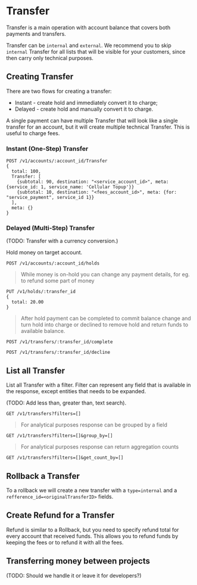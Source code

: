 # Transfer

Transfer is a main operation with account balance that covers both payments and transfers.

Transfer can be ```internal``` and ```external```. We recommend you to skip ```internal``` Transfer for all lists that will be visible for your customers, since then carry only technical purposes.

## Creating Transfer

There are two flows for creating a transfer:
- Instant - create hold and immediately convert it to charge;
- Delayed - create hold and manually convert it to charge.

A single payment can have multiple Transfer that will look like a single transfer for an account, but it will create multiple technical Transfer. This is useful to charge fees.

### Instant (One-Step) Transfer

```
POST /v1/accounts/:account_id/Transfer
{
  total: 100,
  Transfer: [
    {subtotal: 90, destination: "<service_account_id>", meta: {service_id: 1, service_name: 'Cellular Topup'}}
    {subtotal: 10, destination: "<fees_account_id>", meta: {for: "service_payment", service_id 1}}
  ],
  meta: {}
}
```

### Delayed (Multi-Step) Transfer

(TODO: Transfer with a currency conversion.)

Hold money on target account.

```
POST /v1/accounts/:account_id/holds
```

> While money is on-hold you can change any payment details, for eg. to refund some part of money

```
PUT /v1/holds/:transfer_id
{
  total: 20.00
}
```

> After hold payment can be completed to commit balance change and turn hold into charge or declined to remove hold and return funds to available balance.

```
POST /v1/transfers/:transfer_id/complete
```

```
POST /v1/transfers/:transfer_id/decline
```

## List all Transfer

List all Transfer with a filter. Filter can represent any field that is available in the response, except entities that needs to be expanded.

(TODO: Add less than, greater than, text search).

```
GET /v1/transfers?filters=[]
```

> For analytical purposes response can be grouped by a field

```
GET /v1/transfers?filters=[]&group_by=[]
```

> For analytical purposes response can return aggregation counts

```
GET /v1/transfers?filters=[]&get_count_by=[]
```

## Rollback a Transfer

To a rollback we will create a new transfer with a ```type=internal``` and a ```refference_id=<originalTransferID>``` fields.

## Create Refund for a Transfer

Refund is similar to a Rollback, but you need to specify refund total for every account that received funds. This allows you to refund funds by keeping the fees or to refund it with all the fees.

## Transferring money between projects

(TODO: Should we handle it or leave it for developers?)
